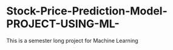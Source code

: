 # Stock-Price-Prediction-Model-PROJECT-USING-ML-
This is a semester long project for Machine Learning
